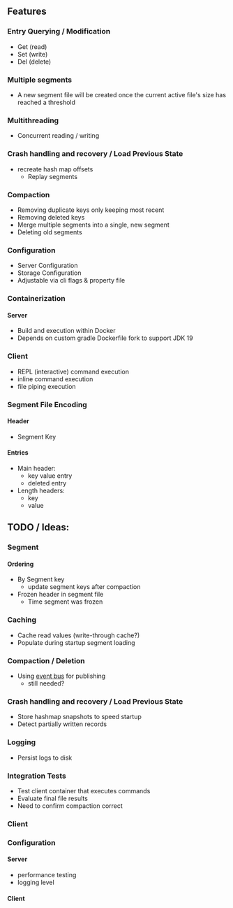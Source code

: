 ## Features

### Entry Querying / Modification

- Get (read)
- Set (write)
- Del (delete)

### Multiple segments

- A new segment file will be created once the current active file's size has reached a threshold

### Multithreading

- Concurrent reading / writing

### Crash handling and recovery / Load Previous State

- recreate hash map offsets
    - Replay segments

### Compaction

- Removing duplicate keys only keeping most recent
- Removing deleted keys
- Merge multiple segments into a single, new segment
- Deleting old segments

### Configuration

- Server Configuration
- Storage Configuration
- Adjustable via cli flags & property file

### Containerization

#### Server

- Build and execution within Docker
- Depends on custom gradle Dockerfile fork to support JDK 19

### Client

- REPL (interactive) command execution
- inline command execution
- file piping execution

### Segment File Encoding

#### Header

- Segment Key

#### Entries

- Main header:
    - key value entry
    - deleted entry
- Length headers:
    - key
    - value

## TODO / Ideas:

### Segment

#### Ordering

- By Segment key
    - update segment keys after compaction
- Frozen header in segment file
    - Time segment was frozen

### Caching

- Cache read values (write-through cache?)
- Populate during startup segment loading

### Compaction / Deletion

- Using [event bus](https://github.com/google/guava/wiki/EventBusExplained) for publishing
    - still needed?

### Crash handling and recovery / Load Previous State

- Store hashmap snapshots to speed startup
- Detect partially written records

### Logging

- Persist logs to disk

### Integration Tests

- Test client container that executes commands
- Evaluate final file results
- Need to confirm compaction correct

### Client

### Configuration

#### Server

- performance testing
- logging level

#### Client
